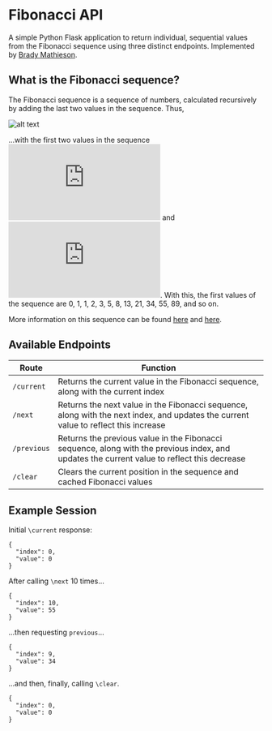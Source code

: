 # Fibonacci API
A simple Python Flask application to return individual, sequential values from the Fibonacci sequence using three distinct endpoints. Implemented by [Brady Mathieson](http://github.com/bradymathieson).

## What is the Fibonacci sequence?
The Fibonacci sequence is a sequence of numbers, calculated recursively by adding the last two values in the sequence. Thus,

![alt text](https://latex.codecogs.com/gif.latex?F_{n}%20=%20F_{n-1}%20+%20F_{n-2} "Fibonacci formula")

...with the first two values in the sequence ![alt text](https://latex.codecogs.com/gif.latex?F_0%20=%200 "Base 0") and ![alt text](https://latex.codecogs.com/gif.latex?F_1%20=%201 "Base 1"). With this, the first values of the sequence are 0, 1, 1, 2, 3, 5, 8, 13, 21, 34, 55, 89, and so on.

More information on this sequence can be found [here](https://www.mathsisfun.com/numbers/fibonacci-sequence.html) and [here](https://www.youtube.com/watch?v=SjSHVDfXHQ4).

## Available Endpoints
|Route|Function|
|--|--|
|`/current`|Returns the current value in the Fibonacci sequence, along with the current index|
|`/next`|Returns the next value in the Fibonacci sequence, along with the next index, and updates the current value to reflect this increase|
|`/previous`|Returns the previous value in the Fibonacci sequence, along with the previous index, and updates the current value to reflect this decrease|
|`/clear`|Clears the current position in the sequence and cached Fibonacci values|

## Example Session

Initial `\current` response:
```
{
  "index": 0,
  "value": 0
}
```

After calling `\next` 10 times...
```
{
  "index": 10, 
  "value": 55
}
```

...then requesting `previous`...
```
{
  "index": 9, 
  "value": 34
}
```

...and then, finally, calling `\clear`.
```
{
  "index": 0, 
  "value": 0
}
```
